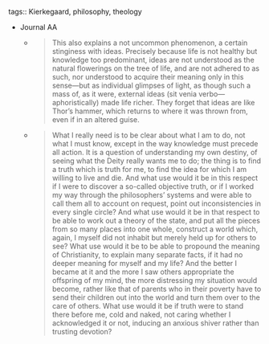 tags:: Kierkegaard, philosophy, theology

- Journal AA
	- > This also explains a not uncommon phenomenon, a certain stinginess with ideas. Precisely because life is not healthy but knowledge too predominant, ideas are not understood as the natural flowerings on the tree of life, and are not adhered to as such, nor understood to acquire their meaning only in this sense—but as individual glimpses of light, as though such a mass of, as it were, external ideas (sit venia verbo—aphoristically) made life richer. They forget that ideas are like Thor’s hammer, which returns to where it was thrown from, even if in an altered guise.
	- > What I really need is to be clear about what I am to do, not what I must know, except in the way knowledge must precede all action. It is a question of understanding my own destiny, of seeing
	  what the Deity really wants me to do; the thing is to find a truth which is truth for me, to find the idea for which I am willing to live and die. And what use would it be in this respect if I were to discover a so-called objective truth, or if I worked my way through the philosophers’ systems and were able to call them all to account on request, point out inconsistencies in every single circle? And what use would it be in that respect to be able to work out a theory of the state, and put all the pieces from so many places into one whole, construct a world which, again, I myself did not inhabit but merely held up for others to see? What use would it be to be able to propound the meaning of Christianity, to explain many separate facts, if it had no deeper meaning for myself and my life? And the better I became at it and the more I saw others appropriate the offspring of my mind, the more distressing my situation would become, rather like that of parents who in their poverty have to send their children out into the world and turn them over to the care of others. What use would it be if truth were to stand there before me, cold and naked, not caring whether I acknowledged it or not, inducing an anxious shiver rather than trusting devotion?